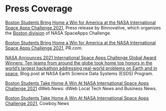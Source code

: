 # Press Coverage

[Boston Students Bring Home a Win for America at the NASA International Space Apps Challenge 2021](http://www.binnovative.org/2021/12/10/2021-isac-globalwinner/), Press release by Binnovative, which organizes the [Boston division](http://www.binnovative.org/2021/09/27/isac2021_open/) of NASA SpaceApps Challenge.

[Boston Students Bring Home a Win for America at the NASA International Space Apps Challenge 2021](https://www.pr.com/press-release/851037), PR.com.

[NASA Announces 2021 International Space Apps Challenge Global Award Winners: Ten teams from around the globe took home top honors in the world’s largest hackathon addressing real-world problems on Earth and in space](https://earthdata.nasa.gov/learn/articles/spaceapps-2021-winners), Blog post at NASA Earth Science Data Systems (ESDS) Program.

[Boston Students Take Home A Win At NASA International Space Apps Challenge 2021](https://dweb.news/2021/12/11/business-boston-students-take-home-a-win-at-nasa-international-space-apps-challenge-2020/) dWeb.News: dWeb Local Tech News and Business News. 

[Boston Students Take Home A Win At NASA International Space Apps Challenge 2021](https://cowboy.news/news/dweb-news-business-news/2021/12/11/business-boston-students-take-home-a-win-at-nasa-international-space-apps-challenge-2020/), Cowboy.News
